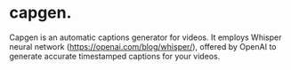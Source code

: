 # capgen.
Capgen is an automatic captions generator for videos. It employs Whisper neural network (https://openai.com/blog/whisper/), 
offered by OpenAI to generate accurate timestamped captions for your videos.

